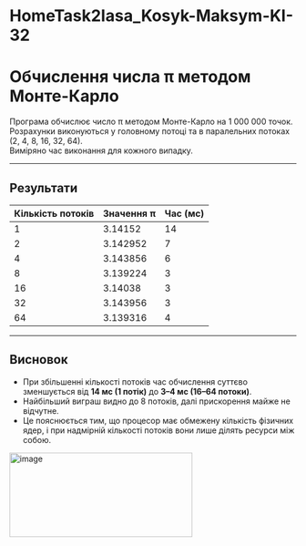# HomeTask2Iasa_Kosyk-Maksym-KI-32
# Обчислення числа π методом Монте-Карло

Програма обчислює число π методом Монте-Карло на 1 000 000 точок.  
Розрахунки виконуються у головному потоці та в паралельних потоках (2, 4, 8, 16, 32, 64).  
Виміряно час виконання для кожного випадку.

---

## Результати

| Кількість потоків | Значення π     | Час (мс) |
|-------------------|----------------|----------|
| 1                 | 3.14152        | 14       |
| 2                 | 3.142952       | 7        |
| 4                 | 3.143856       | 6        |
| 8                 | 3.139224       | 3        |
| 16                | 3.14038        | 3        |
| 32                | 3.143956       | 3        |
| 64                | 3.139316       | 4        |

---

## Висновок

- При збільшенні кількості потоків час обчислення суттєво зменшується від **14 мс (1 потік)** до **3–4 мс (16–64 потоки)**.  
- Найбільший виграш видно до 8 потоків, далі прискорення майже не відчутне.  
- Це пояснюється тим, що процесор має обмежену кількість фізичних ядер, і при надмірній кількості потоків вони лише ділять ресурси між собою.
<img width="321" height="148" alt="image" src="https://github.com/user-attachments/assets/951179a3-1125-4629-992e-3a05cfc184f2" />
